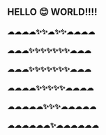 


## HELLO 😊 WORLD!!!!<br>
### ☁☁☁☁✨✨☁✨✨☁☁☁☁<br>
### ☁☁☁✨✨✨✨✨✨✨☁☁☁<br>
### ☁☁☁✨✨✨✨✨✨✨☁☁☁<br>
### ☁☁☁☁✨✨✨✨✨☁☁☁☁<br>
### ☁☁☁☁☁✨✨✨☁☁☁☁☁<br>
### ☁☁☁☁☁☁✨☁☁☁☁☁☁<br>

<!--
**wmdash92/wmdash92** is a ✨ _special_ ✨ repository because its `README.md` (this file) appears on your GitHub profile.

Here are some ideas to get you started:

- 🔭 I’m currently working on ...
- 🌱 I’m currently learning ...
- 👯 I’m looking to collaborate on ...
- 🤔 I’m looking for help with ...
- 💬 Ask me about ...
- 📫 How to reach me: ...
- 😄 Pronouns: ...
- ⚡ Fun fact: ...
-->
